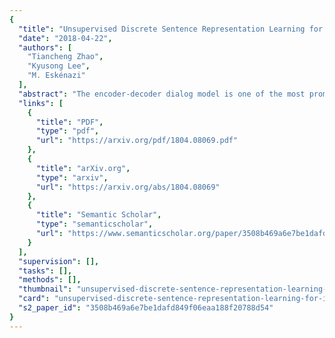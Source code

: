 ```yaml
---
{
  "title": "Unsupervised Discrete Sentence Representation Learning for Interpretable Neural Dialog Generation",
  "date": "2018-04-22",
  "authors": [
    "Tiancheng Zhao",
    "Kyusong Lee",
    "M. Eskénazi"
  ],
  "abstract": "The encoder-decoder dialog model is one of the most prominent methods used to build dialog systems in complex domains. Yet it is limited because it cannot output interpretable actions as in traditional systems, which hinders humans from understanding its generation process. We present an unsupervised discrete sentence representation learning method that can integrate with any existing encoder-decoder dialog models for interpretable response generation. Building upon variational autoencoders (VAEs), we present two novel models, DI-VAE and DI-VST that improve VAEs and can discover interpretable semantics via either auto encoding or context predicting. Our methods have been validated on real-world dialog datasets to discover semantic representations and enhance encoder-decoder models with interpretable generation.",
  "links": [
    {
      "title": "PDF",
      "type": "pdf",
      "url": "https://arxiv.org/pdf/1804.08069.pdf"
    },
    {
      "title": "arXiv.org",
      "type": "arxiv",
      "url": "https://arxiv.org/abs/1804.08069"
    },
    {
      "title": "Semantic Scholar",
      "type": "semanticscholar",
      "url": "https://www.semanticscholar.org/paper/3508b469a6e7be1dafd849f06eaa188f20788d54"
    }
  ],
  "supervision": [],
  "tasks": [],
  "methods": [],
  "thumbnail": "unsupervised-discrete-sentence-representation-learning-for-interpretable-neural-dialog-generation-thumb.jpg",
  "card": "unsupervised-discrete-sentence-representation-learning-for-interpretable-neural-dialog-generation-card.jpg",
  "s2_paper_id": "3508b469a6e7be1dafd849f06eaa188f20788d54"
}
---
```


